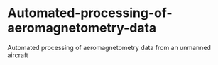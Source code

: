 # Automated-processing-of-aeromagnetometry-data
Automated processing of aeromagnetometry data from an unmanned aircraft
